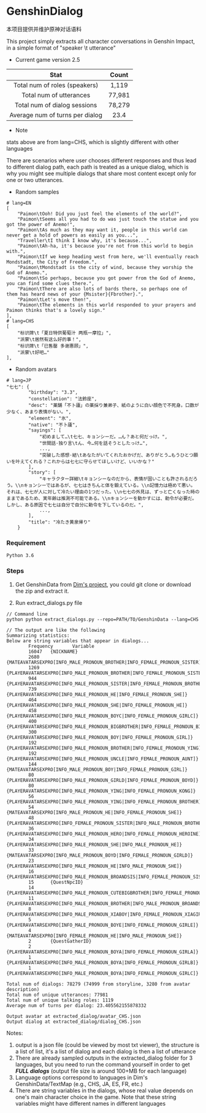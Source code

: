 # GenshinDialog

本项目提供并维护原神对话语料

This project simply extracts all character conversations in Genshin Impact, in a simple format of "speaker \t utterance"

- Current game version 2.5

| Stat  | Count | 
:-----------: | :-----------:  |
| Total num of roles (speakers)   | 1,119  |
| Total num of utterances  | 77,981  |
| Total num of dialog sessions  | 78,279 |
| Average num of turns per dialog  | 23.4 |

- Note

stats above are from lang=CHS, which is slightly different with other languages

There are scenarios where user chooses different responses and thus lead to different dialog path, each path is treated as a unique dialog, which is why you might see multiple dialogs that share most content except only for one or two utterances.

- Random samples
~~~
# lang=EN
[
    "Paimon\tOoh! Did you just feel the elements of the world?",
    "Paimon\tSeems all you had to do was just touch the statue and you got the power of Anemo!",
    "Paimon\tAs much as they may want it, people in this world can never get a hold of powers as easily as you...",
    "Traveller\tI think I know why, it's because...",
    "Paimon\tAh-ha, it's because you're not from this world to begin with.",
    "Paimon\tIf we keep heading west from here, we'll eventually reach Mondstadt, the City of Freedom.",
    "Paimon\tMondstadt is the city of wind, because they worship the God of Anemo.",
    "Paimon\tSo perhaps, because you got power from the God of Anemo, you can find some clues there.",
    "Paimon\tThere are also lots of bards there, so perhaps one of them has heard news of your {Msister}{Fbrother}.",
    "Paimon\tLet's move then!",
    "Paimon\tThe elements in this world responded to your prayers and Paimon thinks that's a lovely sign."
],
# lang=CHS
[
    "标识牌\t「夏日特供葡萄汁 两瓶一摩拉」",
    "派蒙\t居然有这么好的事！",
    "标识牌\t「已售罄 多谢惠顾」",
    "派蒙\t好吧…"
],
~~~
- Random avatars
~~~
# lang=JP
"七七": {
        "birthday": "3.3",
        "constellation": "法鈴座",
        "desc": "薬舗「不卜廬」の薬採り兼弟子、紙のように白い顔色で不死身。口数が少なく、あまり表情がない。",
        "element": "氷",
        "native": "不卜廬",
        "sayings": [
            "初めまして…\t七七、キョンシーだ。…ん？あと何だっけ。",
            "世間話·独り言\tん、今…何を話そうとしたっけ…",
            ...,
            "突破した感想·結\tあなたがいてくれたおかげだ、ありがとう…もうひとつ願いを叶えてくれる？これからは七七に守らせてほしいけど、いいかな？"
        ],
        "story": [
            "キャラクター詳細\tキョンシーなのだから、表情が固いことも許されるだろう。\\nキョンシーではあるが、七七はきちんと体を鍛えている。\\n記憶力は極めて悪い。それは、七七が人に対して冷たい理由の1つだった。\\n七七の外見は、ずっと亡くなった時のままであるため、実年齢は推測不可能である。\\nキョンシーを動かすには、勅令が必要だ。しかし、ある原因で七七は自分で自分に勅令を下しているのだ。",
            ...,
        ],
        "title": "冷たき黄泉帰り"
    }
~~~

### Requirement
~~~
Python 3.6
~~~

### Steps
1. Get GenshinData from [Dim's project](https://github.com/Dimbreath/GenshinData), you could git clone or download the zip and extract it.

2. Run extract_dialogs.py file
~~~
// Command line
python python extract_dialogs.py --repo=PATH/TO/GenshinData --lang=CHS

// The output are like the following
Summarizing statistics:
Below are string variables that appear in dialogs...
        Frequency       Variable
        16047   {NICKNAME}
        2680    {MATEAVATARSEXPRO[INFO_MALE_PRONOUN_BROTHER|INFO_FEMALE_PRONOUN_SISTER]}
        1269    {PLAYERAVATARSEXPRO[INFO_MALE_PRONOUN_BROTHER|INFO_FEMALE_PRONOUN_SISTERA]}
        944     {PLAYERAVATARSEXPRO[INFO_MALE_PRONOUN_SISTER|INFO_FEMALE_PRONOUN_BROTHER]}
        739     {PLAYERAVATARSEXPRO[INFO_MALE_PRONOUN_HE|INFO_FEMALE_PRONOUN_SHE]}
        464     {PLAYERAVATARSEXPRO[INFO_MALE_PRONOUN_SHE|INFO_FEMALE_PRONOUN_HE]}
        458     {PLAYERAVATARSEXPRO[INFO_MALE_PRONOUN_BOYC|INFO_FEMALE_PRONOUN_GIRLC]}
        400     {PLAYERAVATARSEXPRO[INFO_MALE_PRONOUN_BIGBROTHER|INFO_FEMALE_PRONOUN_BIGSISTER]}
        300     {PLAYERAVATARSEXPRO[INFO_MALE_PRONOUN_BOY|INFO_FEMALE_PRONOUN_GIRL]}
        192     {PLAYERAVATARSEXPRO[INFO_MALE_PRONOUN_BROTHER|INFO_FEMALE_PRONOUN_YING]}
        192     {PLAYERAVATARSEXPRO[INFO_MALE_PRONOUN_UNCLE|INFO_FEMALE_PRONOUN_AUNT]}
        144     {MATEAVATARSEXPRO[INFO_MALE_PRONOUN_BOY|INFO_FEMALE_PRONOUN_GIRL]}
        80      {PLAYERAVATARSEXPRO[INFO_MALE_PRONOUN_GIRLD|INFO_FEMALE_PRONOUN_BOYD]}
        80      {PLAYERAVATARSEXPRO[INFO_MALE_PRONOUN_YING|INFO_FEMALE_PRONOUN_KONG]}
        56      {PLAYERAVATARSEXPRO[INFO_MALE_PRONOUN_YING|INFO_FEMALE_PRONOUN_BROTHER]}
        54      {MATEAVATARSEXPRO[INFO_MALE_PRONOUN_HE|INFO_FEMALE_PRONOUN_SHE]}
        48      {PLAYERAVATARSEXPRO[INFO_FEMALE_PRONOUN_SISTER|INFO_MALE_PRONOUN_BROTHER]}
        36      {PLAYERAVATARSEXPRO[INFO_MALE_PRONOUN_HERO|INFO_FEMALE_PRONOUN_HEROINE]}
        34      {PLAYERAVATARSEXPRO[INFO_MALE_PRONOUN_SHE|INFO_MALE_PRONOUN_HE]}
        33      {MATEAVATARSEXPRO[INFO_MALE_PRONOUN_BOYD|INFO_FEMALE_PRONOUN_GIRLD]}
        23      {PLAYERAVATARSEXPRO[INFO_MALE_PRONOUN_HE|INFO_MALE_PRONOUN_SHE]}
        16      {PLAYERAVATARSEXPRO[INFO_MALE_PRONOUN_BROANDSIS|INFO_FEMALE_PRONOUN_SISANDSIS]}
        15      {QuestNpcID}
        14      {PLAYERAVATARSEXPRO[INFO_MALE_PRONOUN_CUTEBIGBROTHER|INFO_FEMALE_PRONOUN_CUTEBIGSISTER]}
        11      {PLAYERAVATARSEXPRO[INFO_MALE_PRONOUN_BROTHER|INFO_MALE_PRONOUN_BROANDSIS]}
        8       {PLAYERAVATARSEXPRO[INFO_MALE_PRONOUN_XIABOY|INFO_FEMALE_PRONOUN_XIAGIRL]}
        5       {PLAYERAVATARSEXPRO[INFO_MALE_PRONOUN_BOYE|INFO_FEMALE_PRONOUN_GIRLE]}
        4       {MATEAVATARSEXPRO[INFO_FEMALE_PRONOUN_HE|INFO_MALE_PRONOUN_SHE]}
        2       {QuestGatherID}
        2       {PLAYERAVATARSEXPRO[INFO_MALE_PRONOUN_BOYA|INFO_FEMALE_PRONOUN_GIRLA]}
        1       {PLAYERAVATARSEXPRO[INFO_MALE_PRONOUN_BOYA|INFO_FEMALE_PRONOUN_GIRLB]}
        1       {PLAYERAVATARSEXPRO[INFO_MALE_PRONOUN_BOYA|INFO_FEMALE_PRONOUN_GIRLC]}

Total num of dialogs: 78279 (74999 from storyline, 3280 from avatar description)
Total num of unique utterances: 77981
Total num of unique talking roles: 1119
Average num of turns per dialog: 23.405562155878332

Output avatar at extracted_dialog/avatar_CHS.json
Output dialog at extracted_dialog/dialog_CHS.json
~~~

Notes:

1. output is a json file (could be viewed by most txt viewer), the structure is a list of list, it's a list of dialog and each dialog is then a list of utterance
2. There are already sampled outputs in the extracted_dialog folder for 3 languages, but you need to run the command yourself in order to get ***FULL dialogs*** (output file size is around 100+MB for each language)
3. Language options correspond to languages in Dim's GenshinData/TextMap (e.g., CHS, JA, ES, FR, etc.)
4. There are string variables in the dialogs, whose real value depends on one's main character choice in the game. Note that these string variables might have different names in different languages
